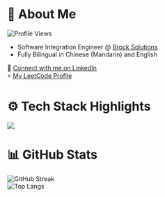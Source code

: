 # 👋 About Me 
![Profile Views](https://komarev.com/ghpvc/?username=RoyH11&color=blue) 

- Software Integration Engineer @ [Brock Solutions](https://www.brocksolutions.com/)
- Fully Bilingual in Chinese (Mandarin) and English

<!-- 📄 [View my Resume](https://royh11.github.io/assets/resume/2025_august/Roy_Huang_Resume_New.pdf) \-->
🔗 [Connect with me on LinkedIn](https://www.linkedin.com/in/royhuang11/) \
⚡ [My LeetCode Profile](https://leetcode.com/u/rhuang_h/)

# ⚙️ Tech Stack Highlights
<img src="https://skillicons.dev/icons?i=js,python,java,cpp,cs,react,django,spring,postgres,mongodb,pytorch,azure,docker,linux,git&perline=5" >

# 📊 GitHub Stats
![GitHub Streak](https://nirzak-streak-stats.vercel.app/?user=royh11&theme=vision-friendly-dark) <br>
![Top Langs](https://github-readme-stats.vercel.app/api/top-langs/?username=royh11&theme=vision-friendly-dark&layout=compact&hide=Jupyter%20Notebook,css,scss,html&cache_seconds=7200)
